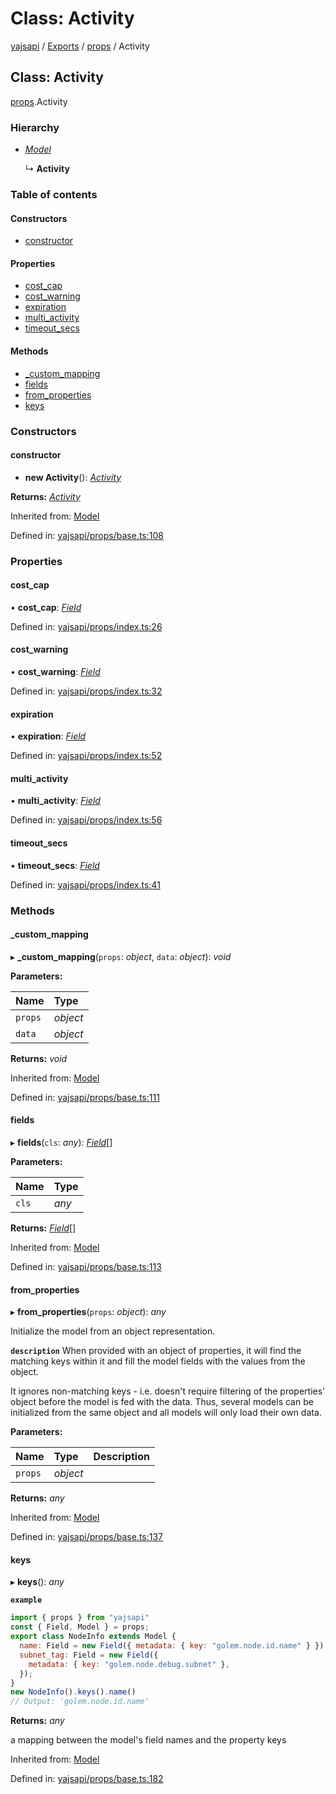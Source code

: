 # Class: Activity

[yajsapi](../yajsapi.md) / [Exports](../modules/) / [props](../modules/props.md) / Activity

## Class: Activity

[props](../modules/props.md).Activity

### Hierarchy

* [_Model_](props_base.model.md)

  ↳ **Activity**

### Table of contents

#### Constructors

* [constructor](props.activity.md#constructor)

#### Properties

* [cost\_cap](props.activity.md#cost_cap)
* [cost\_warning](props.activity.md#cost_warning)
* [expiration](props.activity.md#expiration)
* [multi\_activity](props.activity.md#multi_activity)
* [timeout\_secs](props.activity.md#timeout_secs)

#### Methods

* [\_custom\_mapping](props.activity.md#_custom_mapping)
* [fields](props.activity.md#fields)
* [from\_properties](props.activity.md#from_properties)
* [keys](props.activity.md#keys)

### Constructors

#### constructor

* **new Activity**\(\): [_Activity_](props.activity.md)

**Returns:** [_Activity_](props.activity.md)

Inherited from: [Model](props_base.model.md)

Defined in: [yajsapi/props/base.ts:108](https://github.com/golemfactory/yajsapi/blob/289a25a/yajsapi/props/base.ts#L108)

### Properties

#### cost\_cap

• **cost\_cap**: [_Field_](props_base.field.md)

Defined in: [yajsapi/props/index.ts:26](https://github.com/golemfactory/yajsapi/blob/289a25a/yajsapi/props/index.ts#L26)

#### cost\_warning

• **cost\_warning**: [_Field_](props_base.field.md)

Defined in: [yajsapi/props/index.ts:32](https://github.com/golemfactory/yajsapi/blob/289a25a/yajsapi/props/index.ts#L32)

#### expiration

• **expiration**: [_Field_](props_base.field.md)

Defined in: [yajsapi/props/index.ts:52](https://github.com/golemfactory/yajsapi/blob/289a25a/yajsapi/props/index.ts#L52)

#### multi\_activity

• **multi\_activity**: [_Field_](props_base.field.md)

Defined in: [yajsapi/props/index.ts:56](https://github.com/golemfactory/yajsapi/blob/289a25a/yajsapi/props/index.ts#L56)

#### timeout\_secs

• **timeout\_secs**: [_Field_](props_base.field.md)

Defined in: [yajsapi/props/index.ts:41](https://github.com/golemfactory/yajsapi/blob/289a25a/yajsapi/props/index.ts#L41)

### Methods

#### \_custom\_mapping

▸ **\_custom\_mapping**\(`props`: _object_, `data`: _object_\): _void_

**Parameters:**

| Name | Type |
| :--- | :--- |
| `props` | _object_ |
| `data` | _object_ |

**Returns:** _void_

Inherited from: [Model](props_base.model.md)

Defined in: [yajsapi/props/base.ts:111](https://github.com/golemfactory/yajsapi/blob/289a25a/yajsapi/props/base.ts#L111)

#### fields

▸ **fields**\(`cls`: _any_\): [_Field_](props_base.field.md)\[\]

**Parameters:**

| Name | Type |
| :--- | :--- |
| `cls` | _any_ |

**Returns:** [_Field_](props_base.field.md)\[\]

Inherited from: [Model](props_base.model.md)

Defined in: [yajsapi/props/base.ts:113](https://github.com/golemfactory/yajsapi/blob/289a25a/yajsapi/props/base.ts#L113)

#### from\_properties

▸ **from\_properties**\(`props`: _object_\): _any_

Initialize the model from an object representation.

**`description`** When provided with an object of properties, it will find the matching keys within it and fill the model fields with the values from the object.

It ignores non-matching keys - i.e. doesn't require filtering of the properties' object before the model is fed with the data. Thus, several models can be initialized from the same object and all models will only load their own data.

**Parameters:**

| Name | Type | Description |
| :--- | :--- | :--- |
| `props` | _object_ |  |

**Returns:** _any_

Inherited from: [Model](props_base.model.md)

Defined in: [yajsapi/props/base.ts:137](https://github.com/golemfactory/yajsapi/blob/289a25a/yajsapi/props/base.ts#L137)

#### keys

▸ **keys**\(\): _any_

**`example`**

```javascript
import { props } from "yajsapi"
const { Field, Model } = props;
export class NodeInfo extends Model {
  name: Field = new Field({ metadata: { key: "golem.node.id.name" } });
  subnet_tag: Field = new Field({
    metadata: { key: "golem.node.debug.subnet" },
  });
}
new NodeInfo().keys().name()
// Output: 'golem.node.id.name'
```

**Returns:** _any_

a mapping between the model's field names and the property keys

Inherited from: [Model](props_base.model.md)

Defined in: [yajsapi/props/base.ts:182](https://github.com/golemfactory/yajsapi/blob/289a25a/yajsapi/props/base.ts#L182)

